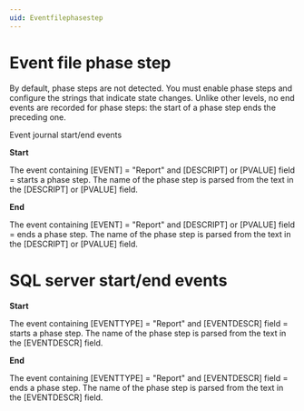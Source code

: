 ```yaml
---
uid: Eventfilephasestep
---
```


# Event file phase step

By default, phase steps are not detected. You must enable phase steps and configure the strings that indicate state changes. Unlike other levels, no end events are recorded for phase steps: the start of a phase step ends the preceding one.

Event journal start/end events

**Start**

The event containing [EVENT] = "Report" and [DESCRIPT] or [PVALUE] field = <Start Substring> starts a phase step. The name of the phase step is parsed from the text in the [DESCRIPT] or [PVALUE] field.

**End**

The event containing [EVENT] = "Report" and [DESCRIPT] or [PVALUE] field = <End Substring> ends a phase step. The name of the phase step is parsed from the text in the [DESCRIPT] or [PVALUE] field.

# SQL server start/end events

**Start**

The event containing [EVENTTYPE] = "Report" and [EVENTDESCR] field = <Start Substring> starts a phase step. The name of the phase step is parsed from the text in the [EVENTDESCR] field.

**End**

The event containing [EVENTTYPE] = "Report" and [EVENTDESCR] field = <End Substring> ends a phase step. The name of the phase step is parsed from the text in the [EVENTDESCR] field.
